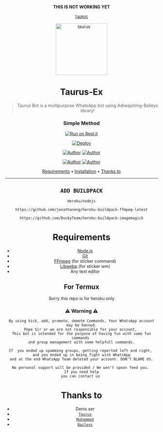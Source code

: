 <div align="center">

#### THIS IS NOT WORKING YET

<div align="center">

[`TAURUS`](http://github.com/muhammed-usrbot) 



<div align="center">
</p>


<div align="center">
<img src=https://c.tenor.com/bVm05NUoyF0AAAAC/bokuno-hero-academia-izuku.gif" alt="taurus" width="170" />

# Taurus-Ex

> Taurus Bot is a multipurpose WhatsApp bot using Adiwajshing-Baileys library!
>
>

  ### Simple Method
  
 
[![Run on Repl.it](https://repl.it/badge/github/quiec/whatsAlfa)](https://replit.com/@taurus-user-bot/Taurus-New) 

[![Deploy](https://www.herokucdn.com/deploy/button.svg)](https://dashboard.heroku.com/new?button-url=https://github.com/muhammed-usrbot/taurus_bot&template=https://github.com/muhammed-tefx/Taurus-Ex_V2.git) 
<p align="center">
 <a href="https://github.com/muhammed-usrbot"><img title="Author" src="https://img.shields.io/badge/Author-Muhammed-blue.svg?style=for-the-badge&logo=github" /></a>  <a href="https://Wa.me/+918157849715?&text=Hello%20Taurus%20Bro🌝...fen%20boi%20aan😌💝"><img title="Author" src="https://img.shields.io/badge/Owner-muhammed-blue.svg?style=for-the-badge&logo=whatsapp" /></a>
<p align="center">
<a href="https://chat.whatsapp.com/BzhyWkAEU0t8oVl3s8p94m"><img title="Author" src="https://img.shields.io/badge/Watsapp-Group-blue.svg?style=for-the-badge&logo=whatsapp" /></a> <a href="https://youtube.com/c/TAURUSEDITS"><img title="Author" src="https://img.shields.io/badge/Youtube-TAURUS-blue.svg?style=for-the-badge&logo=youtube" /></a>
</p>


<p align="center">
  <a href="https://github.com/muhammed-usrbot/Taurus-Ex_V2#requirements">Requirements</a> •
  <a href="https://github.com/muhammed-usrbot/Taurus-Ex_V2#simple method">Installation</a> •
  <a href="https://github.com/muhammed-usrbot/Taurus-Ex_V2#thanks-to">Thanks to</a>
</p>
</div>


---


## `ADD BUILDPACK`

```
Heroku/nodejs
```
```
https://github.com/jonathanong/heroku-buildpack-ffmpeg-latest
```
```
https://github.com/DuckyTeam/heroku-buildpack-imagemagick
```

# Requirements
* [Node.js](https://nodejs.org/en/)
* [Git](https://git-scm.com/downloads)
* [FFmpeg](https://github.com/BtbN/FFmpeg-Builds/releases) (for sticker command)
* [Libwebp](https://developers.google.com/speed/webp/download) (for sticker wm)
* Any text editor


## For Termux
Sorry this repo is for heroku only

### ⚠ Warning ⚠

```
By using kick, add, promote, demote Commands, Your WhatsApp account may be banned.
Pepe Sir or we are not responsible for your account, 
This bot is intended for the purpose of having fun with some fun commands 
and group management with some helpfull commands.

If  you ended up spamming groups, getting reported left and right, 
and you ended up in being fight with WhatsApp
and at the end WhatsApp Team deleted your account. DON'T BLAME US.

No personal support will be provided / We won't spoon feed you. 
If you need help
you can contact us 
```

# Thanks to
* Denis ser
* [`Taurus`](https://github.com/Muhammed-userbot)
* [`Muhammed`](https://github.com/Muhammed-usrbot)
* [`Baileys`](https://github.com/adiwajshing/Baileys)


